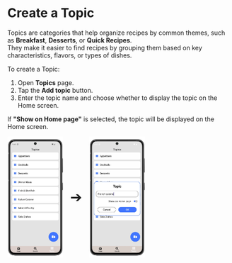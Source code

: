 # Create a Topic

Topics are categories that help organize recipes by common themes, such as **Breakfast**, **Desserts**, or **Quick Recipes**.  
They make it easier to find recipes by grouping them based on key characteristics, flavors, or types of dishes.  

To create a Topic:

1. Open **Topics** page.
3. Tap the **Add topic** button.
4. Enter the topic name and choose whether to display the topic on the Home screen.

If **"Show on Home page"** is selected, the topic will be displayed on the Home screen.

<div style="display: flex; gap: 16px; align-items: center;">
  <img src="img/topics_1.webp" style="width:25%; vertical-align: middle;">
  <span style="font-size: 2rem; vertical-align: middle;">➔</span>
  <img src="img/topics_3.webp" style="width:25%; vertical-align: middle;">
</div>
